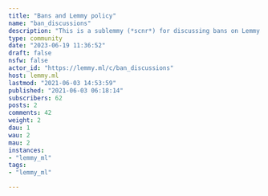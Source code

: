 ```yaml
---
title: "Bans and Lemmy policy" 
name: "ban_discussions"
description: "This is a sublemmy (*scnr*) for discussing bans on Lemmy.You can discuss your own ban, you can discuss other people's bans. Please do not have more than one thread for an incident open at the same time. If the OP deletes their thread, you can open another one.You could format your post titles like `@helix@lemmy.ml on !announcements@lemmy.ml for being an anti-Lemmy troll`. Please don't do link posts, if you want to link to some ban announcement, do so in your post title.If you banned someone from your community, try to include a few examples of posts by them to justify the ban."
type: community
date: "2023-06-19 11:36:52"
draft: false
nsfw: false
actor_id: "https://lemmy.ml/c/ban_discussions"
host: lemmy.ml
lastmod: "2021-06-03 14:53:59"
published: "2021-06-03 06:18:14"
subscribers: 62
posts: 2
comments: 42
weight: 2
dau: 1
wau: 2
mau: 2
instances:
- "lemmy_ml"
tags: 
- "lemmy_ml"

---
```

